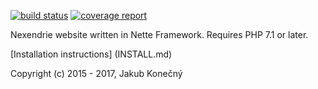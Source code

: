 [![build status](https://gitlab.com/nexendrie/nexendrie/badges/master/build.svg)](https://gitlab.com/nexendrie/nexendrie/commits/master) [![coverage report](https://gitlab.com/nexendrie/nexendrie/badges/master/coverage.svg)](https://gitlab.com/nexendrie/nexendrie/commits/master)

Nexendrie website written in Nette Framework. Requires PHP 7.1 or later.

[Installation instructions] (INSTALL.md)

Copyright (c) 2015 - 2017, Jakub Konečný